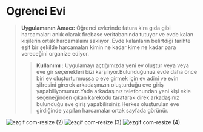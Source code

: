 # Ogrenci Evi 
 >**Uygulamanın Amacı:** Öğrenci evlerinde fatura kira gıda gibi harcamaları anlık olarak firebase veritabanında tutuyor ve evde kalan kişilerin ortak harcamalaını saklıyor .Evde kalanların  belirtdiği tarihte eşit bir şekilde harcamaları kimin ne kadar kime ne kadar para vereceğini organize ediyor.
 >>**Kullanımı :** Uygulamayı açtığımızda yeni ev oluştur veya veya eve gir seçenekleri bizi karşılıyor.Bulunduğunuz evde daha önce biri ev oluşturturmuşsa o eve girmek için ev adini ve evin şifresini girerek arkadaşınızın oluşturduğu eve giriş yapabiliyorsunuz.Yada arkadaşınız telefonundan yeni kişi ekle seçeneğinden çıkan karekodu taratarak direk arkadaşınız bulunduğu eve giriş yapabilirsiniz.Herkes oluşturulan eve girdiğinde yapılan harcamalar ortak sayfada görünür.


![ezgif com-resize (2)](https://user-images.githubusercontent.com/47231687/90299747-f9c7ab00-de9f-11ea-8da2-1450cd9275a3.png)
![ezgif com-resize (3)](https://user-images.githubusercontent.com/47231687/90299743-f8967e00-de9f-11ea-84a7-024d957a7455.png)
![ezgif com-resize (4)](https://user-images.githubusercontent.com/47231687/90299737-f16f7000-de9f-11ea-97a6-77cca9908ee7.png)
